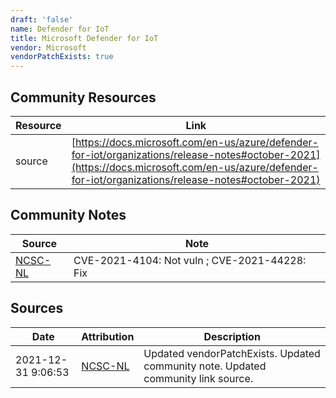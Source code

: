 ```yaml
---
draft: 'false'
name: Defender for IoT
title: Microsoft Defender for IoT
vendor: Microsoft
vendorPatchExists: true
---
```



## Community Resources
| Resource | Link |
| --- | --- |
| source | [https://docs.microsoft.com/en-us/azure/defender-for-iot/organizations/release-notes#october-2021](https://docs.microsoft.com/en-us/azure/defender-for-iot/organizations/release-notes#october-2021) |

## Community Notes
| Source | Note |
| --- | --- |
| [NCSC-NL](https://github.com/NCSC-NL/log4shell/blob/main/software/README.md) | CVE-2021-4104: Not vuln ; CVE-2021-44228: Fix </ul> |

## Sources
| Date | Attribution | Description |
| --- | --- | --- |
| 2021-12-31 9:06:53 | [NCSC-NL](https://github.com/NCSC-NL/log4shell/blob/main/software/README.md) | Updated vendorPatchExists. Updated community note. Updated community link source.  |
